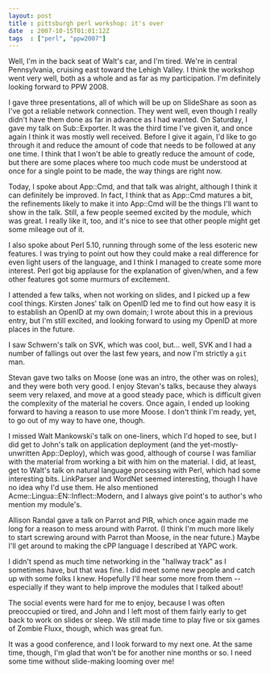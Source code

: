 ```yaml
---
layout: post
title : pittsburgh perl workshop: it's over
date  : 2007-10-15T01:01:12Z
tags  : ["perl", "ppw2007"]
---
```

Well, I'm in the back seat of Walt's car, and I'm tired.  We're in central Pennsylvania, cruising east toward the Lehigh Valley.  I think the workshop went very well, both as a whole and as far as my participation.  I'm definitely looking forward to PPW 2008.

I gave three presentations, all of which will be up on SlideShare as soon as I've got a reliable network connection.  They went well, even though I really didn't have them done as far in advance as I had wanted.  On Saturday, I gave my talk on Sub::Exporter.  It was the third time I've given it, and once again I think it was mostly well received.  Before I give it again, I'd like to go through it and reduce the amount of code that needs to be followed at any one time.  I think that I won't be able to greatly reduce the amount of code, but there are some places where too much code must be understood at once for a single point to be made, the way things are right now.

Today, I spoke about App::Cmd, and that talk was alright, although I think it can definitely be improved.  In fact, I think that as App::Cmd matures a bit, the refinements likely to make it into App::Cmd will be the things I'll want to show in the talk.  Still, a few people seemed excited by the module, which was great.  I really like it, too, and it's nice to see that other people might get some mileage out of it.

I also spoke about Perl 5.10, running through some of the less esoteric new features.  I was trying to point out how they could make a real difference for even light users of the language, and I think I managed to create some more interest.  Perl got big applause for the explanation of given/when, and a few other features got some murmurs of excitement.

I attended a few talks, when not working on slides, and I picked up a few cool things.  Kirsten Jones' talk on OpenID led me to find out how easy it is to establish an OpenID at my own domain; I wrote about this in a previous entry, but I'm still excited, and looking forward to using my OpenID at more places in the future.

I saw Schwern's talk on SVK, which was cool, but... well, SVK and I had a number of fallings out over the last few years, and now I'm strictly a `git` man.

Stevan gave two talks on Moose (one was an intro, the other was on roles), and they were both very good.  I enjoy Stevan's talks, because they always seem very relaxed, and move at a good steady pace, which is difficult given the complexity of the material he covers.  Once again, I ended up looking forward to having a reason to use more Moose.  I don't think I'm ready, yet, to go out of my way to have one, though.

I missed Walt Mankowski's talk on one-liners, which I'd hoped to see, but I did get to John's talk on application deployment (and the yet-mostly-unwritten App::Deploy), which was good, although of course I was familiar with the material from working a bit with him on the material.  I did, at least, get to Walt's talk on natural language processing with Perl, which had some interesting bits.  LinkParser and WordNet seemed interesting, though I have no idea why I'd use them.  He also mentioned Acme::Lingua::EN::Inflect::Modern, and I always give point's to author's who mention my module's.

Allison Randal gave a talk on Parrot and PIR, which once again made me long for a reason to mess around with Parrot.  (I think I'm much more likely to start screwing around with Parrot than Moose, in the near future.)  Maybe I'll get around to making the cPP language I described at YAPC work.

I didn't spend as much time networking in the "hallway track" as I sometimes have, but that was fine.  I did meet some new people and catch up with some folks I knew.  Hopefully I'll hear some more from them -- especially if they want to help improve the modules that I talked about!

The social events were hard for me to enjoy, because I was often preoccupied or tired, and John and I left most of them fairly early to get back to work on slides or sleep.  We still made time to play five or six games of Zombie Fluxx, though, which was great fun.

It was a good conference, and I look forward to my next one.  At the same time, though, I'm glad that won't be for another nine months or so.  I need some time without slide-making looming over me! 
